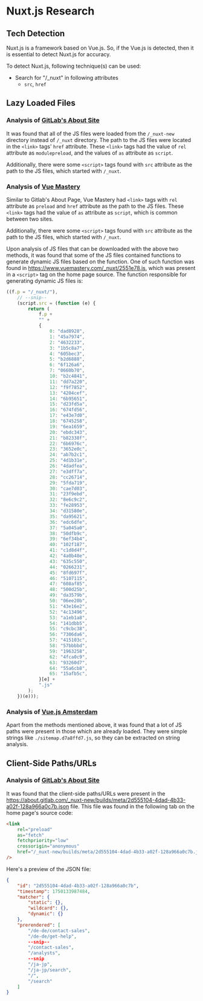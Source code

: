 # Nuxt.js Research

## Tech Detection

Nuxt.js is a framework based on Vue.js. So, if the Vue.js is detected, then it is essential to detect Nuxt.js for accuracy.

To detect Nuxt.js, following technique(s) can be used:

- Search for "/\_nuxt" in following attributes
    - `src`, `href`

## Lazy Loaded Files

### Analysis of [GitLab's About Site](https://about.gitlab.com/)

It was found that all of the JS files were loaded from the `/_nuxt-new` directory instead of `/_nuxt` directory. The path to the JS files were located in the `<link>` tags' `href` attribute. These `<link>` tags had the value of `rel` attribute as `modulepreload`, and the values of `as` attribute as `script`.

Additionally, there were some `<script>` tags found with `src` attribute as the path to the JS files, which started with `/_nuxt`.

### Analysis of [Vue Mastery](https://www.vuemastery.com/)

Similar to Gitlab's About Page, Vue Mastery had `<link>` tags with `rel` attribute as `preload` and `href` attribute as the path to the JS files. These `<link>` tags had the value of `as` attribute as `script`, which is common between two sites.

Additionally, there were some `<script>` tags found with `src` attribute as the path to the JS files, which started with `/_nuxt`.

Upon analysis of JS files that can be downloaded with the above two methods, it was found that some of the JS files contained functions to generate dynamic JS files based on the function. One of such function was found in https://www.vuemastery.com/_nuxt/2551e78.js, which was present in a `<script>` tag on the home page source. The function responsible for generating dynamic JS files is:

```js
((f.p = "/_nuxt/"),
    // --snip--
    (script.src = (function (e) {
        return (
            f.p +
            "" +
            {
                0: "dad8928",
                1: "45a7974",
                2: "4632233",
                3: "1b5c8a7",
                4: "605bec3",
                5: "b2d6888",
                6: "6f126a6",
                7: "0660b70",
                10: "b2c4841",
                11: "dd7a220",
                12: "f9f7852",
                13: "4204cef",
                14: "6b95651",
                15: "d23fd5a",
                16: "674fd56",
                17: "e43e7d0",
                18: "6745258",
                19: "6ea1659",
                20: "ebdc343",
                21: "b82338f",
                22: "6b6976c",
                23: "3652e0c",
                24: "ab7b2c1",
                25: "4d1b31e",
                26: "4dadfea",
                27: "e3dff7a",
                28: "cc26714",
                29: "5fda719",
                30: "cae7d03",
                31: "23f9ebd",
                32: "8e6c9c2",
                33: "fe28953",
                34: "d31580e",
                35: "da95621",
                36: "edc6dfe",
                37: "5a045a0",
                38: "50dfb9c",
                39: "6ef34b4",
                40: "102f187",
                41: "c1d8d4f",
                42: "4a0b48e",
                43: "635c550",
                44: "0266231",
                45: "8fd697f",
                46: "5107115",
                47: "608af85",
                48: "500d25b",
                49: "da3579b",
                50: "06ee20b",
                51: "43e16e2",
                52: "4c13496",
                53: "a1eb1a8",
                54: "141dbb5",
                55: "c9cbc38",
                56: "7306da6",
                57: "415103c",
                58: "57bbbbd",
                59: "1963258",
                62: "4fca0c9",
                63: "93260d7",
                64: "55a6cb8",
                65: "15afb5c",
            }[e] +
            ".js"
        );
    })(e)));
```

### Analysis of [Vue.js Amsterdam](https://vuejs.amsterdam/)

Apart from the methods mentioned above, it was found that a lot of JS paths were present in those which are already loaded. They were simple strings like `./sitemap.d7a8ffd7.js`, so they can be extracted on string analysis.

## Client-Side Paths/URLs

### Analysis of [GitLab's About Site](https://about.gitlab.com/)

It was found that the client-side paths/URLs were present in the https://about.gitlab.com/_nuxt-new/builds/meta/2d555104-4dad-4b33-a02f-128a966a0c7b.json file. This file was found in the following tab on the home page's source code:

```html
<link
    rel="preload"
    as="fetch"
    fetchpriority="low"
    crossorigin="anonymous"
    href="/_nuxt-new/builds/meta/2d555104-4dad-4b33-a02f-128a966a0c7b.json"
/>
```

Here's a preview of the JSON file:

```json
{
    "id": "2d555104-4dad-4b33-a02f-128a966a0c7b",
    "timestamp": 1750133987484,
    "matcher": {
        "static": {},
        "wildcard": {},
        "dynamic": {}
    },
    "prerendered": [
        "/de-de/contact-sales",
        "/de-de/get-help",
        --snip--
        "/contact-sales",
        "/analysts",
        --snip
        "/ja-jp",
        "/ja-jp/search",
        "/",
        "/search"
    ]
}
```
